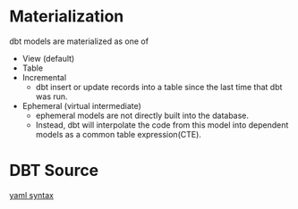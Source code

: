 # Materialization
dbt models are materialized as one of 
- View (default)
- Table
- Incremental
  - dbt insert or update records into a table since the last time that dbt was run.
- Ephemeral (virtual intermediate)
  - ephemeral models are not directly built into the database. 
  - Instead, dbt will interpolate the code from this model into dependent models as a common table expression(CTE).

# DBT Source
[yaml syntax](https://docs.getdbt.com/reference/source-properties)
